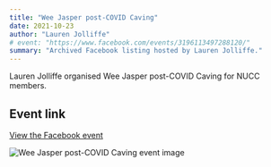 ```yaml
---
title: "Wee Jasper post-COVID Caving"
date: 2021-10-23
author: "Lauren Jolliffe"
# event: "https://www.facebook.com/events/3196113497288120/"
summary: "Archived Facebook listing hosted by Lauren Jolliffe."
---
```

Lauren Jolliffe organised Wee Jasper post-COVID Caving for NUCC members.

## Event link

[View the Facebook event](https://www.facebook.com/events/3196113497288120/)

![Wee Jasper post-COVID Caving event image](/trip/event-images/20211023_wee_jasper_post_covid_caving.jpg)
